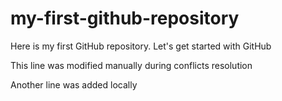 # my-first-github-repository
Here is my first GitHub repository. Let's get started with GitHub

This line was modified manually during conflicts resolution

Another line was added locally